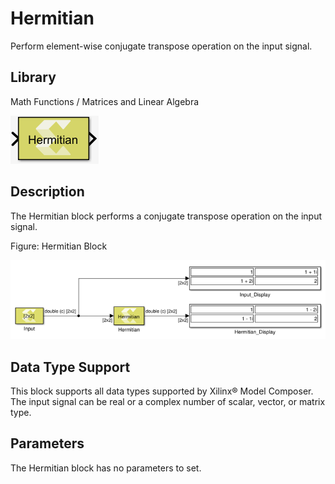 # Hermitian

Perform element-wise conjugate transpose operation on the input signal.

## Library

Math Functions / Matrices and Linear Algebra

![](./Images/usz1532106955870.png)

## Description

The Hermitian block performs a conjugate transpose operation on the
input signal.

Figure: Hermitian Block

![](./Images/gse1532106955868.png)

## Data Type Support

This block supports all data types supported by Xilinx® Model Composer.
The input signal can be real or a complex number of scalar, vector, or
matrix type.

## Parameters

The Hermitian block has no parameters to set.
